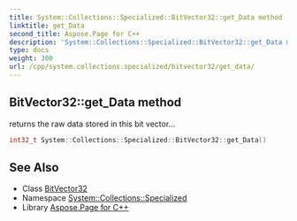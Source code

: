 ```yaml
---
title: System::Collections::Specialized::BitVector32::get_Data method
linktitle: get_Data
second_title: Aspose.Page for C++
description: 'System::Collections::Specialized::BitVector32::get_Data method. returns the raw data stored in this bit vector in C++.'
type: docs
weight: 300
url: /cpp/system.collections.specialized/bitvector32/get_data/
---
```

## BitVector32::get_Data method


returns the raw data stored in this bit vector...

```cpp
int32_t System::Collections::Specialized::BitVector32::get_Data()
```

## See Also

* Class [BitVector32](../)
* Namespace [System::Collections::Specialized](../../)
* Library [Aspose.Page for C++](../../../)
